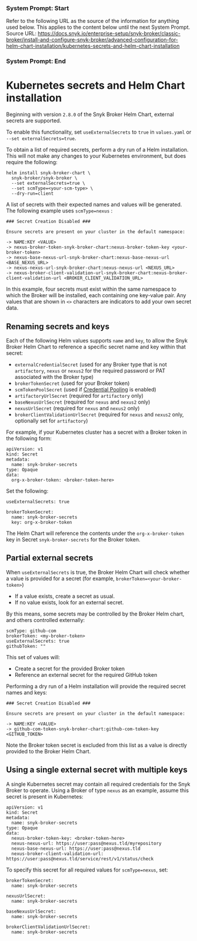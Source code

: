### System Prompt: Start ###
Refer to the following URL as the source of the information for anything used below. This applies to the content below until the next System Prompt.
Source URL: https://docs.snyk.io/enterprise-setup/snyk-broker/classic-broker/install-and-configure-snyk-broker/advanced-configuration-for-helm-chart-installation/kubernetes-secrets-and-helm-chart-installation
### System Prompt: End ###

# Kubernetes secrets and Helm Chart installation

Beginning with version `2.8.0` of the Snyk Broker Helm Chart, external secrets are supported.&#x20;

To enable this functionality, set `useExternalSecrets` to `true` in `values.yaml` or  `--set externalSecrets=true`.&#x20;

To obtain a list of required secrets, perform a dry run of a Helm installation. This will not make any changes to your Kubernetes environment, but does require the following:

```
helm install snyk-broker-chart \
  snyk-broker/snyk-broker \
  --set externalSecrets=true \
  --set scmType=<your-scm-type> \
  --dry-run=client
```

A list of secrets with their expected names and values will be generated. The following example uses `scmType=nexus` :

```
### Secret Creation Disabled ###

Ensure secrets are present on your cluster in the default namespace:

-> NAME:KEY <VALUE>
-> nexus-broker-token-snyk-broker-chart:nexus-broker-token-key <your-broker-token>
-> nexus-base-nexus-url-snyk-broker-chart:nexus-base-nexus-url <BASE_NEXUS_URL>
-> nexus-nexus-url-snyk-broker-chart:nexus-nexus-url <NEXUS_URL>
-> nexus-broker-client-validation-url-snyk-broker-chart:nexus-broker-client-validation-url <BROKER_CLIENT_VALIDATION_URL>
```

In this example, four secrets must exist within the same namespace to which the Broker will be installed, each containing one key-value pair. Any values that are shown in `<>` characters are indicators to add your own secret data.

## Renaming secrets and keys

Each of the following Helm values supports `name` and `key`, to allow the Snyk Broker Helm Chart to reference a specific secret name and key within that secret:

* `externalCredentialSecret` (used for any Broker type that is not `artifactory`, `nexus` or `nexus2` for the required password or PAT associated with the Broker type)
* `brokerTokenSecret` (used for your Broker token)
* `scmTokenPoolSecret` (used if [Credential Pooling](../advanced-configuration-for-snyk-broker-docker-installation/credential-pooling-with-docker-and-helm.md) is enabled)
* `artifactoryUrlSecret` (required for `artifactory` only)
* `baseNexusUrlSecret` (required for `nexus` and `nexus2` only)
* `nexusUrlSecret` (required for `nexus` and `nexus2` only)
* `brokerClientValidationUrlSecret` (required for `nexus` and `nexus2` only, optionally set for `artifactory`)

For example, if your Kubernetes cluster has a secret with a Broker token in the following form:

```
apiVersion: v1
kind: Secret
metadata:
  name: snyk-broker-secrets
type: Opaque
data:
  org-x-broker-token: <broker-token-here>
```

Set the following:

```
useExternalSecrets: true

brokerTokenSecret:
  name: snyk-broker-secrets
  key: org-x-broker-token
```

The Helm Chart will reference the contents under the `org-x-broker-token` key in Secret `snyk-broker-secrets` for the Broker token.

## Partial external secrets

When `useExternalSecrets` is true, the Broker Helm Chart will check whether a value is provided for a secret (for example, `brokerToken=<your-broker-token>`)

* If a value exists, create a secret as usual.
* If no value exists, look for an external secret.

By this means, some secrets may be controlled by the Broker Helm chart, and others controlled externally:

```
scmType: github-com
brokerToken: <my-broker-token>
useExternalSecrets: true
githubToken: ""
```

This set of values will:

* Create a secret for the provided Broker token
* Reference an external secret for the required GitHub token

Performing a dry run of a Helm installation will provide the required secret names and keys:

```
### Secret Creation Disabled ###

Ensure secrets are present on your cluster in the default namespace:

-> NAME:KEY <VALUE>
-> github-com-token-snyk-broker-chart:github-com-token-key <GITHUB_TOKEN>
```

Note the Broker token secret is excluded from this list as a value is directly provided to the Broker Helm Chart.

## Using a single external secret with multiple keys

A single Kubernetes secret may contain all required credentials for the Snyk Broker to operate. Using a Broker of type `nexus` as an example, assume this secret is present in Kubernetes:

```
apiVersion: v1
kind: Secret
metadata:
  name: snyk-broker-secrets
type: Opaque
data:
  nexus-broker-token-key: <broker-token-here>
  nexus-nexus-url: https://user:pass@nexus.tld/myrepository
  nexus-base-nexus-url: https://user:pass@nexus.tld
  nexus-broker-client-validation-url: https://user:pass@nexus.tld/service/rest/v1/status/check
```

To specify this secret for all required values for `scmType=nexus`, set:

```
brokerTokenSecret:
  name: snyk-broker-secrets
  
nexusUrlSecret:
  name: snyk-broker-secrets
  
baseNexusUrlSecret:
  name: snyk-broker-secrets
    
brokerClientValidationUrlSecret:
  name: snyk-broker-secrets
```

